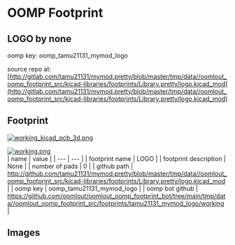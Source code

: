 # OOMP Footprint  
## LOGO  by none  
  
oomp key: oomp_tamu21131_mymod_logo  
  
source repo at: [http://gitlab.com/tamu21131/mymod.pretty/blob/master/tmp/data//oomlout_oomp_footprint_src/kicad-libraries/footprints/Library.pretty/logo.kicad_mod](http://gitlab.com/tamu21131/mymod.pretty/blob/master/tmp/data//oomlout_oomp_footprint_src/kicad-libraries/footprints/Library.pretty/logo.kicad_mod)  
## Footprint  
  
[![working_kicad_pcb_3d.png](working_kicad_pcb_3d_600.png)](working_kicad_pcb_3d.png)  
  
[![working.png](working_600.png)](working.png)  
| name | value | 
| --- | --- | 
| footprint name | LOGO | 
| footprint description | None | 
| number of pads | 0 | 
| github path | http://github.com/tamu21131/mymod.pretty/blob/master/tmp/data//oomlout_oomp_footprint_src/kicad-libraries/footprints/Library.pretty/logo.kicad_mod | 
| oomp key | oomp_tamu21131_mymod_logo | 
| oomp bot github | https://github.com/oomlout/oomlout_oomp_footprint_bot/tree/main/tmp/data//oomlout_oomp_footprint_src/footprints/tamu21131_mymod_logo/working | 
## Images  
